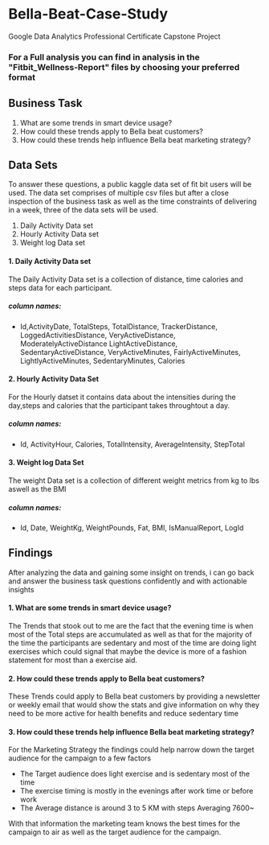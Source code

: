 # Bella-Beat-Case-Study
Google Data Analytics Professional Certificate Capstone Project

### For a Full analysis you can find in analysis in the "Fitbit_Wellness-Report" files by choosing your preferred format

## Business Task 

1. What are some trends in smart device usage?
2. How could these trends apply to Bella beat customers?
3. How could these trends help influence Bella beat marketing strategy?

## Data Sets

To answer these questions, a public kaggle data set of fit bit users will be used.
The data set comprises of multiple csv files but after a close inspection of the 
business task as well as the time constraints of delivering in a week, three of 
the data sets will be used.

1. Daily Activity Data set 
2. Hourly Activity Data set
3. Weight log Data set

#### 1. Daily Activity Data set

The Daily Activity Data set is a collection of distance, time calories and steps
data for each participant.

##### column names: 
- Id,ActivityDate, TotalSteps, TotalDistance, TrackerDistance, LoggedActivitiesDistance, VeryActiveDistance, ModeratelyActiveDistance
LightActiveDistance, SedentaryActiveDistance, VeryActiveMinutes, FairlyActiveMinutes, LightlyActiveMinutes, SedentaryMinutes, Calories

#### 2. Hourly Activity Data Set

For the Hourly datset it contains data about the intensities during the day,steps and calories 
that the participant takes throughtout a day. 

##### column names:
- Id, ActivityHour, Calories, TotalIntensity, AverageIntensity, StepTotal

#### 3. Weight log Data Set

The weight Data set is a collection of different  weight metrics from kg to lbs
aswell as the BMI

##### column names: 
- Id, Date, WeightKg, WeightPounds, Fat, BMI, IsManualReport, LogId

## Findings  

After analyzing the data and gaining some insight on trends, i can go back and 
answer the business task questions confidently and with actionable insights 

#### 1. What are some trends in smart device usage?

The Trends that stook out to me are the fact that the evening time is when most
of the Total steps are accumulated as well as that for the majority of the time 
the participants are sedentary and most of the time are doing light exercises 
which could signal that maybe the device is more of a fashion statement for most
than a exercise aid. 


#### 2. How could these trends apply to Bella beat customers?

These Trends could apply to Bella beat customers by providing a newsletter or 
weekly email that would show the stats and give information on why they need to 
be more active for health benefits and reduce sedentary time 


#### 3. How could these trends help influence Bella beat marketing strategy?

For the Marketing Strategy the findings could help narrow down the target audience
for the campaign to a few factors 

- The Target audience does light exercise and is sedentary most of the time
- The exercise timing is mostly in the evenings after work time or before work
- The Average distance is around 3 to 5 KM with steps Averaging 7600~

With that information the marketing team knows the best times for the campaign to 
air as well as the target audience for the campaign.
